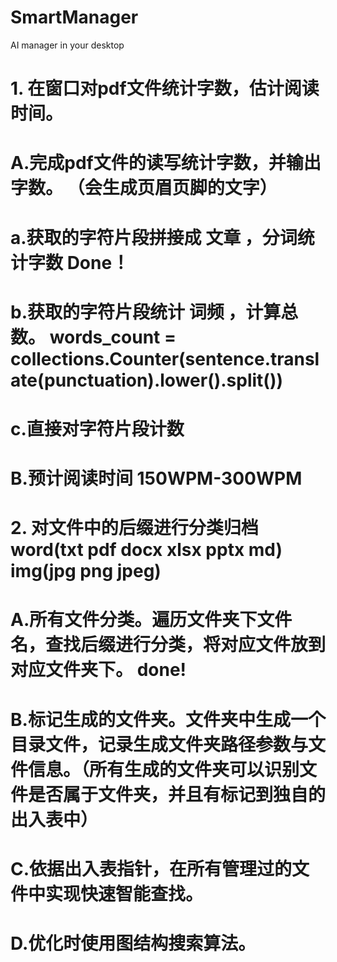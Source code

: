 # SmartManager
AI manager in your desktop

# 1. 在窗口对pdf文件统计字数，估计阅读时间。
#       A.完成pdf文件的读写统计字数，并输出字数。 （会生成页眉页脚的文字）
#           a.获取的字符片段拼接成  文章  ，分词统计字数                                                                                          Done！
#           b.获取的字符片段统计 词频 ，计算总数。         words_count = collections.Counter(sentence.translate(punctuation).lower().split())
#           c.直接对字符片段计数
#       B.预计阅读时间   150WPM-300WPM

# 2. 对文件中的后缀进行分类归档  word(txt pdf docx xlsx pptx md)       img(jpg png jpeg)
#       A.所有文件分类。遍历文件夹下文件名，查找后缀进行分类，将对应文件放到对应文件夹下。                           done!
#       B.标记生成的文件夹。文件夹中生成一个目录文件，记录生成文件夹路径参数与文件信息。（所有生成的文件夹可以识别文件是否属于文件夹，并且有标记到独自的出入表中）
#       C.依据出入表指针，在所有管理过的文件中实现快速智能查找。
#       D.优化时使用图结构搜索算法。
